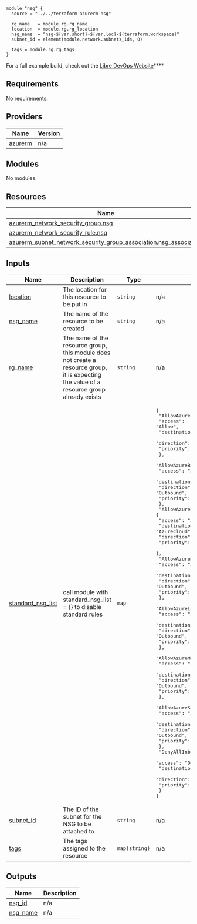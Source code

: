 ```hcl
module "nsg" {
  source = "../../terraform-azurerm-nsg"

  rg_name   = module.rg.rg_name
  location  = module.rg.rg_location
  nsg_name  = "nsg-${var.short}-${var.loc}-${terraform.workspace}"
  subnet_id = element(module.network.subnets_ids, 0)

  tags = module.rg.rg_tags
}
```

For a full example build, check out the [Libre DevOps Website](https://www.libredevops.org/quickstart/utils/terraform/using-lbdo-tf-modules-example.html)****

## Requirements

No requirements.

## Providers

| Name | Version |
|------|---------|
| <a name="provider_azurerm"></a> [azurerm](#provider\_azurerm) | n/a |

## Modules

No modules.

## Resources

| Name | Type |
|------|------|
| [azurerm_network_security_group.nsg](https://registry.terraform.io/providers/hashicorp/azurerm/latest/docs/resources/network_security_group) | resource |
| [azurerm_network_security_rule.nsg](https://registry.terraform.io/providers/hashicorp/azurerm/latest/docs/resources/network_security_rule) | resource |
| [azurerm_subnet_network_security_group_association.nsg_association](https://registry.terraform.io/providers/hashicorp/azurerm/latest/docs/resources/subnet_network_security_group_association) | resource |

## Inputs

| Name | Description | Type | Default | Required |
|------|-------------|------|---------|:--------:|
| <a name="input_location"></a> [location](#input\_location) | The location for this resource to be put in | `string` | n/a | yes |
| <a name="input_nsg_name"></a> [nsg\_name](#input\_nsg\_name) | The name of the resource to be created | `string` | n/a | yes |
| <a name="input_rg_name"></a> [rg\_name](#input\_rg\_name) | The name of the resource group, this module does not create a resource group, it is expecting the value of a resource group already exists | `string` | n/a | yes |
| <a name="input_standard_nsg_list"></a> [standard\_nsg\_list](#input\_standard\_nsg\_list) | call module with standard\_nsg\_list = {} to disable standard rules | `map` | <pre>{<br>  "AllowAzureActiveDirectoryOutbound": {<br>    "access": "Allow",<br>    "destination_address_prefix": "AzureActiveDirectory",<br>    "direction": "Outbound",<br>    "priority": "4050"<br>  },<br>  "AllowAzureBackupOutbound": {<br>    "access": "Allow",<br>    "destination_address_prefix": "AzureBackup",<br>    "direction": "Outbound",<br>    "priority": "4045"<br>  },<br>  "AllowAzureCloudOutbound": {<br>    "access": "Allow",<br>    "destination_address_prefix": "AzureCloud",<br>    "direction": "Outbound",<br>    "priority": "4040"<br>  },<br>  "AllowAzureKeyVaultOutbound": {<br>    "access": "Allow",<br>    "destination_address_prefix": "AzureKeyVault",<br>    "direction": "Outbound",<br>    "priority": "4035"<br>  },<br>  "AllowAzureLoadBalancerOutbound": {<br>    "access": "Allow",<br>    "destination_address_prefix": "AzureLoadBalancer",<br>    "direction": "Outbound",<br>    "priority": "4030"<br>  },<br>  "AllowAzureMonitorOutbound": {<br>    "access": "Allow",<br>    "destination_address_prefix": "AzureMonitor",<br>    "direction": "Outbound",<br>    "priority": "4025"<br>  },<br>  "AllowAzureStorageOutbound": {<br>    "access": "Allow",<br>    "destination_address_prefix": "Storage",<br>    "direction": "Outbound",<br>    "priority": "4020"<br>  },<br>  "DenyAllInbound": {<br>    "access": "Deny",<br>    "destination_address_prefix": "*",<br>    "direction": "Inbound",<br>    "priority": "4096"<br>  }<br>}</pre> | no |
| <a name="input_subnet_id"></a> [subnet\_id](#input\_subnet\_id) | The ID of the subnet for the NSG to be attached to | `string` | n/a | yes |
| <a name="input_tags"></a> [tags](#input\_tags) | The tags assigned to the resource | `map(string)` | n/a | yes |

## Outputs

| Name | Description |
|------|-------------|
| <a name="output_nsg_id"></a> [nsg\_id](#output\_nsg\_id) | n/a |
| <a name="output_nsg_name"></a> [nsg\_name](#output\_nsg\_name) | n/a |
